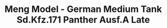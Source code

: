 ---
layout: product
title: "Meng Model - German Medium Tank Sd.Kfz.171 Panther Ausf.A Late"
price: "5000" 
desc: "N/A"
img_path: "/assets/img/MM-TS-035.jpg"
brand: "N/A"
available: false
special_offer: false
new: false
soon: false
cat: "010000"
subcat: "011000"
subsubcat: "0N/A"
sifra: "MM-TS-035"
popular: true
---